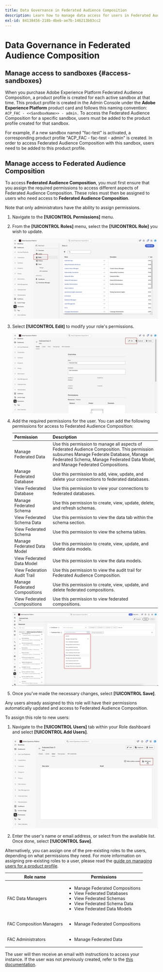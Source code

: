 ```yaml
---
title: Data Governance in Federated Audience Composition
description: Learn how to manage data access for users in Federated Audience Composition.
exl-id: 84138456-218b-4beb-ae7b-146213b03cc2
---
```

# Data Governance in Federated Audience Composition

## Manage access to sandboxes {#access-sandboxes}

When you purchase Adobe Experience Platform Federated Audience Composition, a product profile is created for each active sandbox at that time. This product profile is created in the Admin Console under the **Adobe Experience Platform** product card and follows this naming convention: `ACP_FAC - <<SandboxName>> - admin.` To access the Federated Audience Composition for a specific sandbox, users must be added to the product profile created for that sandbox.

For example, if a new sandbox named "fac-test" is activated, a corresponding product profile "ACP_FAC - fac-test - admin" is created. In order to access Federated Audience Composition with this sandbox, users need to be added to this product profile.

## Manage access to Federated Audience Composition

To access **Federated Audience Composition**, you must first ensure that you assign the required permissions to access different aspects of Federated Audience Composition. These roles must then be assigned to users who need access to **Federated Audience Composition**.

Note that only administrators have the ability to assign permissions.

1. Navigate to the **[!UICONTROL Permissions]** menu.

1. From the **[!UICONTROL Roles]** menu, select the **[!UICONTROL Role]** you wish to update.

    ![](assets/access_fda_1.png)

1. Select **[!UICONTROL Edit]** to modify your role's permissions.

    ![](assets/access_fda_2.png)

1. Add the required permissions for the user. You can add the following permissions for access to Federated Audience Composition:

    | Permission | Description |
    | ---------- | ----------- |
    | Manage Federated Data | Use this permission to manage all aspects of Federated Audience Composition. This permission subsumes Manage Federate Database, Manage Federated Schema, Manage Federated Data Model, and Manage Federated Compositions. |
    | Manage Federated Database | Use this permission to add, view, update, and delete your connections to federated databases. |
    | View Federated Database | Use this permission to  view your connections to federated databases. |
    | Manage Federated Schema | Use this permission to create, view, update, delete, and refresh schemas. |
    | View Federated Schema Data | Use this permission to view the data tab within the schema section. |
    | View Federated Schema | Use this permission to view the schema tables. |
    | Manage Federated Data Model | Use this permission to create, view, update, and delete data models. |
    | View Federated Data Model | Use this permission to view the data models. |
    | View Federation Audit Trail | Use this permission to view the audit trail for Federated Audience Composition.  |
    | Manage Federated Compositions | Use this permission to create, view, update, and delete federated compositions. |
    | View Federated Compositions | Use this permission to view federated compositions. |

    ![](assets/permissions.png)

1. Once you've made the necessary changes, select **[!UICONTROL Save]**.

Any users already assigned to this role will have their permissions automatically updated and access to Federated Audience Composition.

To assign this role to new users:

1. Navigate to the **[!UICONTROL Users]** tab within your Role dashboard and select **[!UICONTROL Add Users]**.

    ![](assets/access_fda_4.png)

1. Enter the user's name or email address, or select from the available list. Once done, select **[!UICONTROL Save]**.

Alternatively, you can assign one of the pre-existing roles to the users, depending on what permissions they need. For more information on assigning pre-existing roles to a user, please read the [guide on managing users for a product profile](https://experienceleague.adobe.com/en/docs/experience-platform/access-control/ui/users).

| Role name | Permissions |
| --------- | ----------- |
| FAC Data Managers | <ul><li>Manage Federated Compositions</li><li>View Federated Databases</li><li>View Federated Schemas</li><li>View Federated Schema Data</li><li>View Federated Data Models</li></ul> |
| FAC Composition Managers | <ul><li>Manage Federated Compositions</li></ul> |
| FAC Administrators | <ul><li>Manage Federated Data</li></ul> |

The user will then receive an email with instructions to access your instance. If the user was not previously created, refer to the [this documentation](https://experienceleague.adobe.com/en/docs/experience-platform/access-control/abac/permissions-ui/users).
